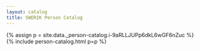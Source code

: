 ```yaml
---
layout: catalog
title: SWERIK Person Catalog
---
```

{% assign p = site.data._person-catalog.i-9aRLLJUPp6dkL6wGF6nZuc %}
{% include person-catalog.html p=p %}

